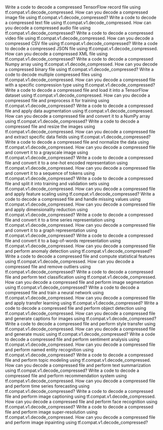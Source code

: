 Write a code to decode a compressed TensorFlow record file using tf.compat.v1.decode_compressed.
How can you decode a compressed image file using tf.compat.v1.decode_compressed?
Write a code to decode a compressed text file using tf.compat.v1.decode_compressed.
How can you decode a compressed audio file using tf.compat.v1.decode_compressed?
Write a code to decode a compressed video file using tf.compat.v1.decode_compressed.
How can you decode a compressed CSV file using tf.compat.v1.decode_compressed?
Write a code to decode a compressed JSON file using tf.compat.v1.decode_compressed.
How can you decode a compressed XML file using tf.compat.v1.decode_compressed?
Write a code to decode a compressed Numpy array using tf.compat.v1.decode_compressed.
How can you decode a compressed binary file using tf.compat.v1.decode_compressed?
Write a code to decode multiple compressed files using tf.compat.v1.decode_compressed.
How can you decode a compressed file with a specific compression type using tf.compat.v1.decode_compressed?
Write a code to decode a compressed file and load it into a TensorFlow dataset using tf.compat.v1.decode_compressed.
How can you decode a compressed file and preprocess it for training using tf.compat.v1.decode_compressed?
Write a code to decode a compressed file and apply data augmentation using tf.compat.v1.decode_compressed.
How can you decode a compressed file and convert it to a NumPy array using tf.compat.v1.decode_compressed?
Write a code to decode a compressed file and resize the images using tf.compat.v1.decode_compressed.
How can you decode a compressed file and extract specific data fields using tf.compat.v1.decode_compressed?
Write a code to decode a compressed file and normalize the data using tf.compat.v1.decode_compressed.
How can you decode a compressed file and convert it to a grayscale image using tf.compat.v1.decode_compressed?
Write a code to decode a compressed file and convert it to a one-hot encoded representation using tf.compat.v1.decode_compressed.
How can you decode a compressed file and convert it to a sequence of tokens using tf.compat.v1.decode_compressed?
Write a code to decode a compressed file and split it into training and validation sets using tf.compat.v1.decode_compressed.
How can you decode a compressed file and apply feature scaling using tf.compat.v1.decode_compressed?
Write a code to decode a compressed file and handle missing values using tf.compat.v1.decode_compressed.
How can you decode a compressed file and apply dimensionality reduction using tf.compat.v1.decode_compressed?
Write a code to decode a compressed file and convert it to a time series representation using tf.compat.v1.decode_compressed.
How can you decode a compressed file and convert it to a graph representation using tf.compat.v1.decode_compressed?
Write a code to decode a compressed file and convert it to a bag-of-words representation using tf.compat.v1.decode_compressed.
How can you decode a compressed file and perform anomaly detection using tf.compat.v1.decode_compressed?
Write a code to decode a compressed file and compute statistical features using tf.compat.v1.decode_compressed.
How can you decode a compressed file and remove outliers using tf.compat.v1.decode_compressed?
Write a code to decode a compressed file and perform text classification using tf.compat.v1.decode_compressed.
How can you decode a compressed file and perform image segmentation using tf.compat.v1.decode_compressed?
Write a code to decode a compressed file and train a neural network using tf.compat.v1.decode_compressed.
How can you decode a compressed file and apply transfer learning using tf.compat.v1.decode_compressed?
Write a code to decode a compressed file and perform object detection using tf.compat.v1.decode_compressed.
How can you decode a compressed file and generate captions for images using tf.compat.v1.decode_compressed?
Write a code to decode a compressed file and perform style transfer using tf.compat.v1.decode_compressed.
How can you decode a compressed file and generate music using tf.compat.v1.decode_compressed?
Write a code to decode a compressed file and perform sentiment analysis using tf.compat.v1.decode_compressed.
How can you decode a compressed file and perform named entity recognition using tf.compat.v1.decode_compressed?
Write a code to decode a compressed file and perform topic modeling using tf.compat.v1.decode_compressed.
How can you decode a compressed file and perform text summarization using tf.compat.v1.decode_compressed?
Write a code to decode a compressed file and perform recommendation system using tf.compat.v1.decode_compressed.
How can you decode a compressed file and perform time series forecasting using tf.compat.v1.decode_compressed?
Write a code to decode a compressed file and perform image captioning using tf.compat.v1.decode_compressed.
How can you decode a compressed file and perform face recognition using tf.compat.v1.decode_compressed?
Write a code to decode a compressed file and perform image super-resolution using tf.compat.v1.decode_compressed.
How can you decode a compressed file and perform image inpainting using tf.compat.v1.decode_compressed?